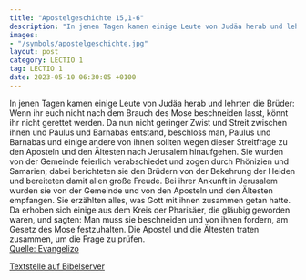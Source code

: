 ```yaml
---
title: "Apostelgeschichte 15,1-6"
description: "In jenen Tagen kamen einige Leute von Judäa herab und lehrten die Brüder: Wenn ihr euch nicht nach dem Brauch des Mose beschneiden lasst, könnt ihr nicht gerettet werden. Da nun nicht geringer Zwist und Streit zwischen ihnen und Paulus und Barnabas entstand, beschloss man, Paulus...."
images:
- "/symbols/apostelgeschichte.jpg"
layout: post
category: LECTIO 1
tag: LECTIO 1
date: 2023-05-10 06:30:05 +0100
---
```

In jenen Tagen kamen einige Leute von Judäa herab und lehrten die Brüder: Wenn ihr euch nicht nach dem Brauch des Mose beschneiden lasst, könnt ihr nicht gerettet werden.
Da nun nicht geringer Zwist und Streit zwischen ihnen und Paulus und Barnabas entstand, beschloss man, Paulus und Barnabas und einige andere von ihnen sollten wegen dieser Streitfrage zu den Aposteln und den Ältesten nach Jerusalem hinaufgehen.<!--more-->
Sie wurden von der Gemeinde feierlich verabschiedet und zogen durch Phönizien und Samarien; dabei berichteten sie den Brüdern von der Bekehrung der Heiden und bereiteten damit allen große Freude.
Bei ihrer Ankunft in Jerusalem wurden sie von der Gemeinde und von den Aposteln und den Ältesten empfangen. Sie erzählten alles, was Gott mit ihnen zusammen getan hatte.
Da erhoben sich einige aus dem Kreis der Pharisäer, die gläubig geworden waren, und sagten: Man muss sie beschneiden und von ihnen fordern, am Gesetz des Mose festzuhalten.
Die Apostel und die Ältesten traten zusammen, um die Frage zu prüfen.<br>
[Quelle: Evangelizo](https://evangeliumtagfuertag.org/DE/gospel)

[Textstelle auf Bibelserver](https://www.bibleserver.com/EU/Apostelgeschichte15,1-6)
